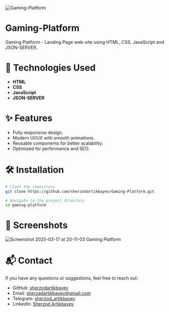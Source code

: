 ![Gaming-Platform](https://github.com/user-attachments/assets/290744d5-b5a2-4533-9fae-12e5413f4d97)

# Gaming-Platform

Gaming Platform - Landing Page web-site using HTML, CSS, JavaScript and JSON-SERVER. 

# 🚀 Technologies Used
- **HTML**
- **CSS**
- **JavaScript**
- **JSON-SERVER**

# ✨ Features
- Fully responsive design.
- Modern UI/UX with smooth animations.
- Reusable components for better scalability.
- Optimized for performance and SEO.

# 🛠 Installation
```bash
# Clone the repository
git clone https://github.com/sherzodartikbayev/Gaming-Platform.git
```

```bash
# Navigate to the project directory
cd gaming-platform
```

# 📸 Screenshots
![Screenshot 2025-03-17 at 20-11-03 Gaming Platform](https://github.com/user-attachments/assets/61afa1a5-71b8-4007-b125-0a73a8b5ae9e)

# 📬 Contact
If you have any questions or suggestions, feel free to reach out:

- GitHub: [sherzodartikbayev](https://github.com/sherzodartikbayev)
- Email: sherzadartikbayev@gmail.com
- Telegram: [sherzod_artikbayev](https://t.me/sherzod_artikbayev)
- LinkedIn: [Sherzod Artikbayev](https://www.linkedin.com/in/sherzod3105/)
